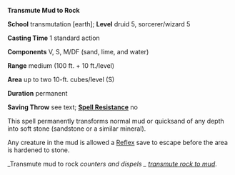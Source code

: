 **Transmute Mud to Rock**

**School** transmutation [earth]; **Level** druid 5, sorcerer/wizard 5

**Casting Time** 1 standard action

**Components** V, S, M/DF (sand, lime, and water)

**Range** medium (100 ft. + 10 ft./level)

**Area** up to two 10-ft. cubes/level (S)

**Duration** permanent

**Saving Throw** see text; **[Spell Resistance](../glossary.html#_spell-resistance)** no

This spell permanently transforms normal mud or quicksand of any depth into soft stone (sandstone or a similar mineral).

Any creature in the mud is allowed a [Reflex](../combat.html#_reflex) save to escape before the area is hardened to stone.

_Transmute mud to rock _counters and dispels _ [transmute rock to mud](transmuteRockToMud.html#_transmute-rock-to-mud)_.

